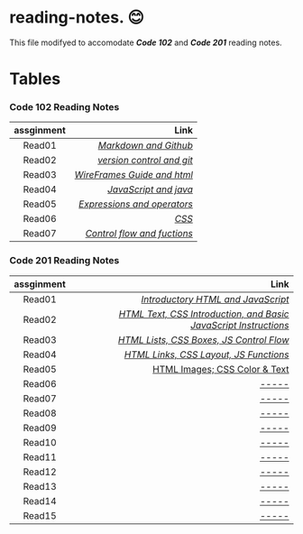 # reading-notes. :blush:


This file modifyed to accomodate ***Code 102*** and ***Code 201*** reading notes.  

  


# Tables
###  Code 102 Reading Notes

| assginment |  Link  |
|:-----------------: |-------------:|
|Read01| [*Markdown and Github*](https://ahmad-khaled-zaid.github.io/reading-notes/102/read01) |
|Read02| [*version control and git*](https://ahmad-khaled-zaid.github.io/reading-notes/102/read02) |
|Read03| [*WireFrames Guide and html*](https://ahmad-khaled-zaid.github.io/reading-notes./102/read03) |
|Read04| [*JavaScript and java*](https://ahmad-khaled-zaid.github.io/reading-notes./102/read04) |
|Read05| [*Expressions and operators*](https://ahmad-khaled-zaid.github.io/reading-notes./102/read05) |
|Read06| [*CSS*](https://ahmad-khaled-zaid.github.io/reading-notes./102/read06) |
|Read07| [*Control flow and fuctions*](https://ahmad-khaled-zaid.github.io/reading-notes./102/read07) |




###  Code 201 Reading Notes

| assginment |  Link  |
|:-----------------: |-------------:|
|Read01| [*Introductory HTML and JavaScript*](https://ahmad-khaled-zaid.github.io/reading-notes./201/class-01) |  
|Read02| [*HTML Text, CSS Introduction, and Basic JavaScript Instructions*](https://ahmad-khaled-zaid.github.io/reading-notes./201/class-02) |  
|Read03| [*HTML Lists, CSS Boxes, JS Control Flow*](https://ahmad-khaled-zaid.github.io/reading-notes./201/class-03) |  
|Read04| [*HTML Links, CSS Layout, JS Functions*](https://ahmad-khaled-zaid.github.io/reading-notes./201/class-04) |    
|Read05| [ HTML Images; CSS Color & Text](https://ahmad-khaled-zaid.github.io/reading-notes./201/class-05) |  
|Read06| [*-----*]() |  
|Read07| [*-----*]() |  
|Read08| [*-----*]() |  
|Read09| [*-----*]() |  
|Read10| [*-----*]() |  
|Read11| [*-----*]() |  
|Read12| [*-----*]() |  
|Read13| [*-----*]() |  
|Read14| [*-----*]() |  
|Read15| [*-----*]() |


